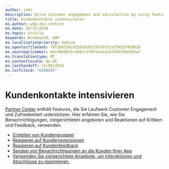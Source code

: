 ```yaml
---
author: jnHs
Description: Drive customer engagement and satisfaction by using features like notifications, targeted offers, responding to reviews and feedback, and more.
title: Kundenkontakte intensivieren
ms.author: wdg-dev-content
ms.date: 10/31/2018
ms.topic: article
keywords: Windows10, UWP
ms.localizationpriority: medium
ms.openlocfilehash: f9f266538c42b83da9135079f51a3f935f459020
ms.sourcegitcommit: bdc40b08cbcd46fc379feeda3c63204290e055af
ms.translationtype: MT
ms.contentlocale: de-DE
ms.lasthandoff: 11/08/2018
ms.locfileid: "6160291"
---
```

# <a name="engage-with-your-customers"></a>Kundenkontakte intensivieren

[Partner Center](https://partner.microsoft.com/dashboard) enthält Features, die Sie Laufwerk Customer Engagement und Zufriedenheit unterstützen. Hier erfahren Sie, wie Sie Benachrichtigungen, zielgerichteten angeboten und Reaktionen auf Kritiken und Feedback, verwenden.

-   [Erstellen von Kundengruppen](create-customer-groups.md)
-   [Reagieren auf Kundenrezensionen](respond-to-customer-reviews.md)
-   [Reagieren auf Kundenfeedback](respond-to-customer-feedback.md)
-   [Senden von Benachrichtigungen an die Kunden Ihrer App](send-push-notifications-to-your-apps-customers.md)
-   [Verwenden Sie zielgerichtete Angebote, um Interaktionen und Abschlüsse zu maximieren.](use-targeted-offers-to-maximize-engagement-and-conversions.md)

 
